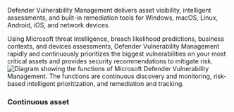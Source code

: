 Defender Vulnerability Management delivers asset visibility, intelligent assessments, and built-in remediation tools for Windows, macOS, Linux, Android, iOS, and network devices.

Using Microsoft threat intelligence, breach likelihood predictions, business contexts, and devices assessments, Defender Vulnerability Management rapidly and continuously prioritizes the biggest vulnerabilities on your most critical assets and provides security recommendations to mitigate risk.![Diagram showing the functions of Microsoft Defender Vulnerability Management. The functions are continuous discovery and monitoring, risk-based intelligent prioritization, and remediation and tracking.](https://learn.microsoft.com/en-us/training/wwl-sci/describe-threat-protection-with-microsoft-365-defender/media/defender-vulnerability-management-asset-inline.png)
### Continuous asset
